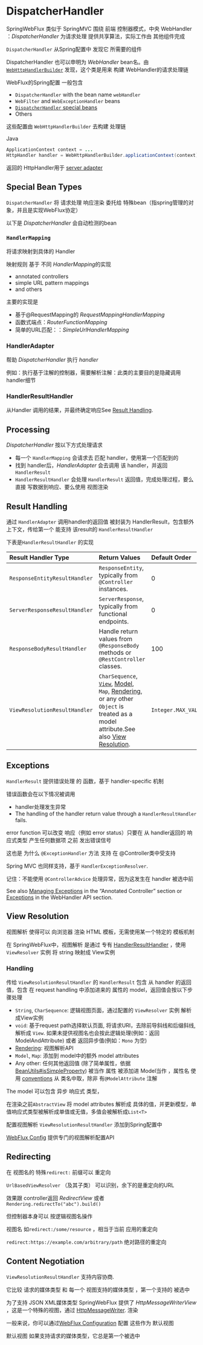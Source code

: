 # DispatcherHandler

SpringWebFlux 类似于 SpringMVC 围绕 前端 控制器模式，中央 WebHandler ：*DispatcherHandler* 为请求处理 提供共享算法，实际工作由 其他组件完成

`DispatcherHandler`  从Spring配置中 发现它 所需要的组件

DispatcherHandler 也可以申明为 *WebHandler* bean名。由  [`WebHttpHandlerBuilder`](https://docs.spring.io/spring-framework/docs/5.3.10/javadoc-api/org/springframework/web/server/adapter/WebHttpHandlerBuilder.html) 发现，这个类是用来 构建 WebHandler的请求处理链

WebFlux的Spring配置 一般包含

- `DispatcherHandler` with the bean name `webHandler`
- `WebFilter` and `WebExceptionHandler` beans
- [`DispatcherHandler` special beans](https://docs.spring.io/spring-framework/docs/current/reference/html/web-reactive.html#webflux-special-bean-types)
- Others

这些配置由 `WebHttpHandlerBuilder` 去构建 处理链

Java

```java
ApplicationContext context = ...
HttpHandler handler = WebHttpHandlerBuilder.applicationContext(context).build();
```

返回的 HttpHandler用于 [server adapter](https://docs.spring.io/spring-framework/docs/current/reference/html/web-reactive.html#webflux-httphandler)

## Special Bean Types

`DispatcherHandler`  将 请求处理 响应渲染 委托给 特殊bean（指spring管理的对象，并且是实现WebFlux协定）

以下是 *DispatcherHandler* 会自动检测的bean

### `HandlerMapping`

将请求映射到具体的 Handler

映射规则 基于 不同 *HandlerMapping*的实现

* annotated controllers
* simple URL pattern mappings
* and others

主要的实现是

* 基于@RequestMapping的   *RequestMappingHandlerMapping* 
* 函数式端点：*RouterFunctionMapping*
* 简单的URL匹配：：*SimpleUrlHandlerMapping*

### HandlerAdapter

帮助 *DispatcherHandler* 执行 *handler* 

例如：执行基于注解的控制器，需要解析注解：此类的主要目的是隐藏调用 handler细节

### HandlerResultHandler

从Handler 调用的结果，并最终确定响应See [Result Handling](https://docs.spring.io/spring-framework/docs/current/reference/html/web-reactive.html#webflux-resulthandling).

## Processing



*DispatcherHandler* 按以下方式处理请求

- 每一个  `HandlerMapping`  会请求去 匹配 handler，使用第一个匹配到的
- 找到 handler后，*HandlerAdapter* 会去调用 该 handler，并返回 `HandlerResult`
- `HandlerResultHandler`  会处理 `HandlerResult` 返回值，完成处理过程，要么直接 写数据到响应、要么使用 视图渲染



## Result Handling

通过 `HandlerAdapter` 调用handler的返回值 被封装为 HandlerResult，包含额外上下文，传给第一个 能支持 该result的 `HandlerResultHandler` 

下表是`HandlerResultHandler`  的实现

| Result Handler Type           | Return Values                                                | Default Order       |
| :---------------------------- | :----------------------------------------------------------- | :------------------ |
| `ResponseEntityResultHandler` | `ResponseEntity`, typically from `@Controller` instances.    | 0                   |
| `ServerResponseResultHandler` | `ServerResponse`, typically from functional endpoints.       | 0                   |
| `ResponseBodyResultHandler`   | Handle return values from `@ResponseBody` methods or `@RestController` classes. | 100                 |
| `ViewResolutionResultHandler` | `CharSequence`, [`View`](https://docs.spring.io/spring-framework/docs/5.3.10/javadoc-api/org/springframework/web/reactive/result/view/View.html), [Model](https://docs.spring.io/spring-framework/docs/5.3.10/javadoc-api/org/springframework/ui/Model.html), `Map`, [Rendering](https://docs.spring.io/spring-framework/docs/5.3.10/javadoc-api/org/springframework/web/reactive/result/view/Rendering.html), or any other `Object` is treated as a model attribute.See also [View Resolution](https://docs.spring.io/spring-framework/docs/current/reference/html/web-reactive.html#webflux-viewresolution). | `Integer.MAX_VALUE` |



## Exceptions

`HandlerResult`  提供错误处理 的 函数，基于 handler-specific  机制

错误函数会在以下情况被调用

- handler处理发生异常
- The handling of the handler return value through a `HandlerResultHandler` fails.

error function 可以改变 响应（例如 error status）只要在 从 handler返回的 响应式类型  产生任何数据项 之前 发出错误信号

这也是 为什么 `@ExceptionHandler`  方法 支持 在 @Controller类中受支持

Spring MVC  也同样支持，基于 `HandlerExceptionResolver`. 

记住：不能使用 `@ControllerAdvice`  处理异常，因为这发生在 handler 被选中前

See also [Managing Exceptions](https://docs.spring.io/spring-framework/docs/current/reference/html/web-reactive.html#webflux-ann-controller-exceptions) in the “Annotated Controller” section or [Exceptions](https://docs.spring.io/spring-framework/docs/current/reference/html/web-reactive.html#webflux-exception-handler) in the WebHandler API section.

## View Resolution

视图解析 使得可以 向浏览器 渲染 HTML 模板，无需使用某一个特定的 模板机制

在 SpringWebFlux中，视图解析 是通过 专有 [HandlerResultHandler](https://docs.spring.io/spring-framework/docs/current/reference/html/web-reactive.html#webflux-resulthandling) ，使用  `ViewResolver`  实例 将  string 映射成 View实例

### Handling

传给 `ViewResolutionResultHandler` 的 `HandlerResult`  包含 从 handler 的返回值，包含 在 request handling 中添加进来的 属性的 model，返回值会按以下步骤处理

- `String`, `CharSequence`: 逻辑视图页面，通过配置的 `ViewResolver` 实例 解析成View实例
- `void`: 基于request path选择默认页面, 将请求URI，去除前导斜线和后缀斜线, 解析成 `View`. 如果未提供视图名也会按此逻辑处理(例如：返回ModelAndAttribute) 或者 返回异步值(例如：`Mono` 为空)
- [Rendering](https://docs.spring.io/spring-framework/docs/5.3.10/javadoc-api/org/springframework/web/reactive/result/view/Rendering.html): 视图解析API
- `Model`, `Map`: 添加到 model中的额外 model attributes
- Any other: 任何其他返回值 (除了简单属性，依据[BeanUtils#isSimpleProperty](https://docs.spring.io/spring-framework/docs/5.3.10/javadoc-api/org/springframework/beans/BeanUtils.html#isSimpleProperty-java.lang.Class-)) 被当作 属性 被添加进 Model当作 ，属性名 使用 [conventions](https://docs.spring.io/spring-framework/docs/5.3.10/javadoc-api/org/springframework/core/Conventions.html) 从 类名中取，除非 有`@ModelAttribute` 注解

The model 可以包含 异步 响应式 类型，

在渲染之前`AbstractView`  将 model attributes 解析成 具体的值，并更新模型，单值响应式类型被解析成单值或无值，多值会被解析成`List<T>`

配置视图解析 `ViewResolutionResultHandler` 添加到Spring配置中

[WebFlux Config](https://docs.spring.io/spring-framework/docs/current/reference/html/web-reactive.html#webflux-config-view-resolvers) 提供专门的视图解析配置API

## Redirecting

在 视图名的 特殊`redirect:` 前缀可以 重定向

`UrlBasedViewResolver` （及其子类） 可以识别，余下的是重定向的URL

效果跟 controller返回 *RedirectView* 或者 `Rendering.redirectTo("abc").build()`

但控制器本身可以 按逻辑视图名操作

视图名 如`redirect:/some/resource` ，相当于当前 应用的重定向

`redirect:https://example.com/arbitrary/path` 绝对路径的重定向

## Content Negotiation

`ViewResolutionResultHandler` 支持内容协商.

它比较 请求的媒体类型 和 每一个 视图支持的媒体类型 ，第一个支持的 被选中

为了支持 JSON XML媒体类型 SpringWebFlux 提供了 *HttpMessageWriterView* ，这是一个特殊的视图，通过  [HttpMessageWriter](https://docs.spring.io/spring-framework/docs/current/reference/html/web-reactive.html#webflux-codecs).  渲染

一般来说，你可以通过[WebFlux Configuration](https://docs.spring.io/spring-framework/docs/current/reference/html/web-reactive.html#webflux-config-view-resolvers)  配置 这些作为 默认视图

默认视图 如果支持请求的媒体类型，它总是第一个被选中











